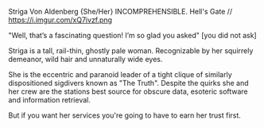 Striga Von Aldenberg {She/Her}
INCOMPREHENSIBLE.
Hell's Gate //
https://i.imgur.com/xQ7ivzf.png

"Well, that’s a fascinating question! I’m so glad you asked" [you did not ask]

Striga is a tall, rail-thin, ghostly pale woman. Recognizable by her squirrely demeanor, wild hair and unnaturally wide eyes.

She is the eccentric and paranoid leader of a tight clique of similarly dispositioned sigdivers known as "The Truth".  Despite the quirks she and her crew are the stations best source for obscure data, esoteric software and information retrieval. 

But if you want her services you're going to have to earn her trust first.
